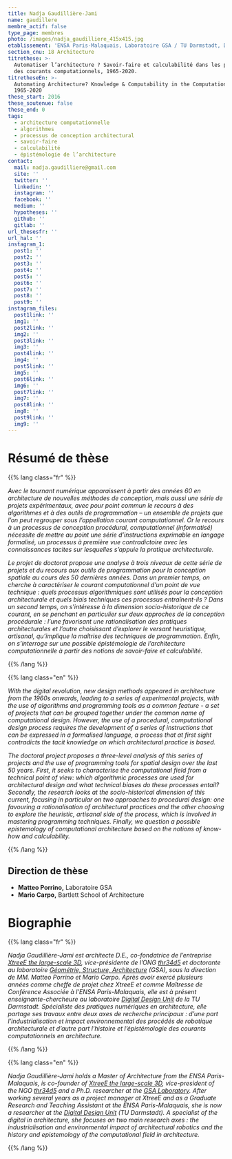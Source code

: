 ```yaml
---
title: Nadja Gaudillière-Jami
name: gaudillere
membre_actif: false
type_page: membres
photo: /images/nadja_gaudilliere_415x415.jpg
etablissement: 'ENSA Paris-Malaquais, Laboratoire GSA / TU Darmstadt, Digital Design Unit'
section_cnu: 18 Architecture
titrethese: >-
  Automatiser l’architecture ? Savoir-faire et calculabilité dans les pratiques
  des courants computationnels, 1965-2020.
titretheseEn: >-
  Automating Architecture? Knowledge & Computability in the Computational Field,
  1965-2020
these_start: 2016
these_soutenue: false
these_end: 0
tags:
  - architecture computationnelle
  - algorithmes
  - processus de conception architectural
  - savoir-faire
  - calculabilité
  - épistémologie de l’architecture
contact:
  mail: nadja.gaudilliere@gmail.com
  site: ''
  twitter: ''
  linkedin: ''
  instagram: ''
  facebook: ''
  medium: ''
  hypotheses: ''
  github: ''
  gitlab: ''
url_thesesfr: ''
url_hal: ''
instagram_1:
  post1: ''
  post2: ''
  post3: ''
  post4: ''
  post5: ''
  post6: ''
  post7: ''
  post8: ''
  post9: ''
instagram_files:
  post1link: ''
  img1: ''
  post2link: ''
  img2: ''
  post3link: ''
  img3: ''
  post4link: ''
  img4: ''
  post5link: ''
  img5: ''
  post6link: ''
  img6: ''
  post7link: ''
  img7: ''
  post8link: ''
  img8: ''
  post9link: ''
  img9: ''
---
```


<!-- Supprimer les parties non remplies (supprimer les blocks de lang s'il n'y a pas deux langues). Tu es libre d'ajouter ce que tu veux à cette partie -->

# Résumé de thèse

{{% lang class="fr" %}}

*Avec le tournant numérique apparaissent à partir des années 60 en architecture de nouvelles méthodes de conception, mais aussi une série de projets expérimentaux, avec pour point commun le recours à des algorithmes et à des outils de programmation – un ensemble de projets que l’on peut regrouper sous l’appellation courant computationnel. Or le recours à un processus de conception procédural, computationnel (informatisé) nécessite de mettre au point une série d’instructions exprimable en langage formalisé, un processus à première vue contradictoire avec les connaissances tacites sur lesquelles s’appuie la pratique architecturale.*

*Le projet de doctorat propose une analyse à trois niveaux de cette série de projets et du recours aux outils de programmation pour la conception spatiale au cours des 50 dernières années. Dans un premier temps, on cherche à caractériser le courant computationnel d’un point de vue technique : quels processus algorithmiques sont utilisés pour la conception architecturale et quels biais techniques ces processus entraînent-ils ? Dans un second temps, on s’intéresse à la dimension socio-historique de ce courant, en se penchant en particulier sur deux approches de la conception procédurale : l’une favorisant une rationalisation des pratiques architecturales et l’autre choisissant d’explorer le versant heuristique, artisanal, qu’implique la maîtrise des techniques de programmation. Enfin, on s’interroge sur une possible épistémologie de l’architecture computationnelle à partir des notions de savoir-faire et calculabilité.*

{{% /lang %}}

{{% lang class="en" %}}

*With the digital revolution, new design methods appeared in architecture from the 1960s onwards, leading to a series of experimental projects, with the use of algorithms and programming tools as a common feature - a set of projects that can be grouped together under the common name of computational design. However, the use of a procedural, computational design process requires the development of a series of instructions that can be expressed in a formalised language, a process that at first sight contradicts the tacit knowledge on which architectural practice is based.*

*The doctoral project proposes a three-level analysis of this series of projects and the use of programming tools for spatial design over the last 50 years. First, it seeks to characterise the computational field from a technical point of view: which algorithmic processes are used for architectural design and what technical biases do these processes entail? Secondly, the research looks at the socio-historical dimension of this current, focusing in particular on two approaches to procedural design: one favouring a rationalisation of architectural practices and the other choosing to explore the heuristic, artisanal side of the process, which is involved in mastering programming techniques. Finally, we question a possible epistemology of computational architecture based on the notions of know-how and calculability.*

{{% /lang %}}

## Direction de thèse

* **Matteo Porrino,** Laboratoire GSA
* **Mario Carpo,** Bartlett School of Architecture

# Biographie

{{% lang class="fr" %}}

*Nadja Gaudillière-Jami est architecte D.E., co-fondatrice de l’entreprise* *[XtreeE the large-scale 3D](https://xtreee.com/), vice-présidente de l’ONG* *[thr34d5](https://thr34d5.org/)* *et doctorante au laboratoire* *[Géométrie, Structure, Architecture](https://paris-malaquais.archi.fr/la-recherche/p/laboratoire-gsa/)* *(GSA), sous la direction de MM. Matteo Porrino et Mario Carpo. Après avoir exercé plusieurs années comme cheffe de projet chez XtreeE et comme Maîtresse de Conférence Associée à l’ENSA Paris-Malaquais, elle est à présent enseignante-chercheure au laboratoire* *[Digital Design Unit](https://www.dg.architektur.tu-darmstadt.de/fachgebiet_ddu/index.de.jsp)* *de la TU Darmstadt. Spécialiste des pratiques numériques en architecture, elle partage ses travaux entre deux axes de recherche principaux : d’une part l’industrialisation et impact environnemental des procédés de robotique architecturale et d’autre part l’histoire et l’épistémologie des courants computationnels en architecture.*

{{% /lang %}}

{{% lang class="en" %}}

*Nadja Gaudillière-Jami holds a Master of Architecture from the ENSA Paris-Malaquais, is co-founder of* *[XtreeE the large-scale 3D](https://xtreee.com/), vice-president of the NGO* *[thr34d5](https://thr34d5.org/)* *and a Ph.D. researcher at the* *[GSA Laboratory](https://paris-malaquais.archi.fr/la-recherche/p/laboratoire-gsa/). After working several years as a project manager at XtreeE and as a Graduate Research and Teaching Assistant at the ENSA Paris-Malaquais, she is now a researcher at the* *[Digital Design Unit](https://www.dg.architektur.tu-darmstadt.de/fachgebiet_ddu/index.de.jsp)* *(TU Darmstadt). A specialist of the digital in architecture, she focuses on two main research axes : the industrialisation and environmental impact of architectural robotics and the history and epistemology of the computational field in architecture.*

{{% /lang %}}
